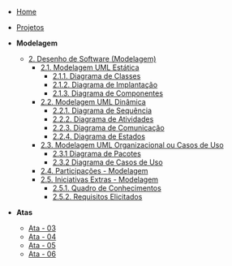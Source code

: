 <!-- docs/_sidebar.md -->

- [Home](/)
- [Projetos](/Projeto/Projeto.md)

- **Modelagem**
  - [2. Desenho de Software (Modelagem)](/Modelagem/2.Modelagem.md)
    - [2.1. Modelagem UML Estática](Modelagem/2.1.ModelagemEstatica.md)
      - [2.1.1. Diagrama de Classes](Modelagem/modelagem%20estatica/2.1.1.DiagramaDeClasses.md)
      - [2.1.2. Diagrama de Implantação](Modelagem/modelagem%20estatica/2.1.2.diagrama-de-implantacao.md)
      - [2.1.3. Diagrama de Componentes](Modelagem/modelagem%20estatica/2.1.3.DiagramaDeComponentes.md)
    - [2.2. Modelagem UML Dinâmica](Modelagem/2.2.ModelagemDinamica.md)
      - [2.2.1. Diagrama de Sequência](Modelagem/modelagem%20dinamica/2.2.1Diagrama-de-sequencia.md)
      - [2.2.2. Diagrama de Atividades](Modelagem/modelagem%20dinamica/2.2.2Diagrama-de-atividades.md)
      - [2.2.3. Diagrama de Comunicação](Modelagem/modelagem%20dinamica/2.2.3.DiagramaDeComunicacao.md)
      - [2.2.4. Diagrama de Estados](Modelagem/modelagem%20dinamica/2.2.4.DiagramaDeEstados.md)
    - [2.3. Modelagem UML Organizacional ou Casos de Uso](Modelagem/2.3.ModelagemOrganizacionalCasosDeUso.md)
      - [2.3.1 Diagrama de Pacotes](Modelagem/modelagem%20organizacional/2.3.1.DiagramadePacotes.md)
      - [2.3.2 Diagrama de Casos de Uso](Modelagem/modelagem%20organizacional/2.3.2.Diagrama-de-casos-de-uso.md)
    - [2.4. Participações - Modelagem](Modelagem/2.4.ParticipacoesModelagem.md)
    - [2.5. Iniciativas Extras - Modelagem](Modelagem/2.5.IniciativasExtras.md)
      - [2.5.1. Quadro de Conhecimentos](Modelagem/2.5.1quadro-de-conhecimentos.md)
      - [2.5.2. Requisitos Elicitados](Modelagem/2.5.2.requisitos.md)
  
- **Atas**
  - [Ata - 03](atas/ata_03.md)
  - [Ata - 04](atas/ata_04.md)
  - [Ata - 05](atas/ata_05.md)
  - [Ata - 06](atas/ata_06.md)

